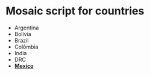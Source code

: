# Mosaic script for countries

- Argentina
- Bolívia
- Brazil
- Colômbia
- India
- DRC
- [**Mexico**](https://github.com/mapbiomas/countries-mosaics/blob/main/countries/mapbiomas_mexico_mosaics_collection_1_landsat_v1.py)  

